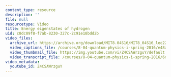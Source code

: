 ```yaml
---
content_type: resource
description: ''
file: null
resourcetype: Video
title: Energy eigenstates of hydrogen
uid: c8dc09f8-f7ab-8230-327c-2c91e18bdd2b
video_files:
  archive_url: https://archive.org/download/MIT8.04S16/MIT8_04S16_lec22_s5_300k.mp4
  video_captions_file: /courses/8-04-quantum-physics-i-spring-2016/e48a99f94f3b5d53806eaa97bb945c5b_Z4CSAWrzguY.vtt
  video_thumbnail_file: https://img.youtube.com/vi/Z4CSAWrzguY/default.jpg
  video_transcript_file: /courses/8-04-quantum-physics-i-spring-2016/6d880e2168e2ab9bd5a6069ab034a614_Z4CSAWrzguY.pdf
video_metadata:
  youtube_id: Z4CSAWrzguY
---
```

